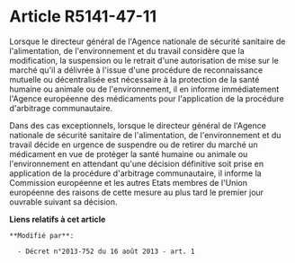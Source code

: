 # Article R5141-47-11

Lorsque le directeur général de l'Agence nationale de sécurité sanitaire de l'alimentation, de l'environnement et du travail
considère que la modification, la suspension ou le retrait d'une autorisation de mise sur le marché qu'il a délivrée à
l'issue d'une procédure de reconnaissance mutuelle ou décentralisée est nécessaire à la protection de la santé humaine ou
animale ou de l'environnement, il en informe immédiatement l'Agence européenne des médicaments pour l'application de la
procédure d'arbitrage communautaire. 

Dans des cas exceptionnels, lorsque le directeur général de l'Agence nationale de sécurité sanitaire de l'alimentation, de
l'environnement et du travail décide en urgence de suspendre ou de retirer du marché un médicament en vue de protéger la
santé humaine ou animale ou l'environnement en attendant qu'une décision définitive soit prise en application de la procédure
d'arbitrage communautaire, il informe la Commission européenne et les autres Etats membres de  l'Union européenne des raisons
de cette mesure au plus tard le premier jour ouvrable suivant sa décision.

**Liens relatifs à cet article**

	**Modifié par**:

	  - Décret n°2013-752 du 16 août 2013 - art. 1
